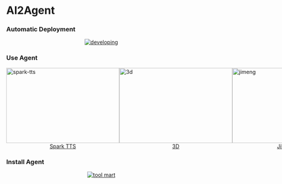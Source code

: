 # AI2Agent

###  Automatic Deployment

<div align="center">

[![developing](https://img.youtube.com/vi/r5VP8bDLD9s/0.jpg)](https://youtu.be/r5VP8bDLD9s)

</div>

###  Use Agent

<div style="display: flex; justify-content: space-around;">
    <a href="https://youtu.be/b3Ym69arLGw" target="_blank">
        <img src="https://img.youtube.com/vi/b3Ym69arLGw/0.jpg" alt="spark-tts" style="width: 300px; height: 200px;">
        <div style="text-align:center">Spark TTS</div>
    </a>
    <a href="https://youtu.be/DhERLlXPK6I" target="_blank">
        <img src="https://img.youtube.com/vi/DhERLlXPK6I/0.jpg" alt="3d" style="width: 300px; height: 200px;">
        <div style="text-align:center">3D</div>
    </a>
    <a href="https://youtu.be/p4cl-FNlW8I" target="_blank">
        <img src="https://img.youtube.com/vi/p4cl-FNlW8I/0.jpg" alt="jimeng" style="width: 300px; height: 200px;">
        <div style="text-align:center">JiMengAI</div>
    </a>
</div>

### Install Agent

<div align="center">

[![tool mart](https://img.youtube.com/vi/x-q4Jc4Zukc/0.jpg)](https://youtu.be/x-q4Jc4Zukc)

</div>